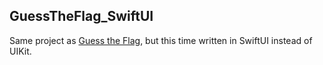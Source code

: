 ## GuessTheFlag_SwiftUI
 
Same project as <a href="https://github.com/furtunavlad/GuessTheFlag">Guess the Flag</a>, but this time written in SwiftUI instead of UIKit.
